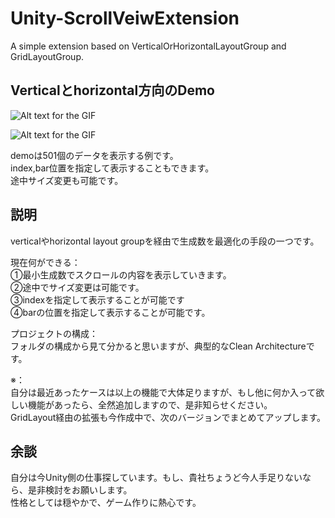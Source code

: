 # Unity-ScrollVeiwExtension
A simple extension based on VerticalOrHorizontalLayoutGroup and GridLayoutGroup.

## Verticalとhorizontal方向のDemo
![Alt text for the GIF](vertical.gif)  

![Alt text for the GIF](horizontal.gif)  

demoは501個のデータを表示する例です。  
index,bar位置を指定して表示することもできます。  
途中サイズ変更も可能です。

## 説明
verticalやhorizontal layout groupを経由で生成数を最適化の手段の一つです。

現在何ができる：  
①最小生成数でスクロールの内容を表示していきます。  
②途中でサイズ変更は可能です。  
③indexを指定して表示することが可能です  
④barの位置を指定して表示することが可能です。  

プロジェクトの構成：  
フォルダの構成から見て分かると思いますが、典型的なClean Architectureです。

※：  
自分は最近あったケースは以上の機能で大体足りますが、もし他に何か入って欲しい機能があったら、全然追加しますので、是非知らせください。  
GridLayout経由の拡張も今作成中で、次のバージョンでまとめてアップします。

## 余談
自分は今Unity側の仕事探しています。もし、貴社ちょうど今人手足りないなら、是非検討をお願いします。  
性格としては穏やかで、ゲーム作りに熱心です。
